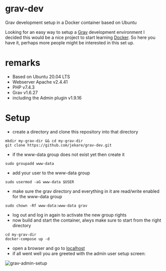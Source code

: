 # grav-dev
Grav development setup in a Docker container based on Ubuntu

Looking for an easy way to setup a [Grav](https://getgrav.org/) development environment I decided this would be a nice project to start learning [Docker](https://www.docker.com/). So here you have it, perhaps more people might be interested in this set up.

# remarks
* Based on Ubuntu 20.04 LTS
* Webserver Apache v2.4.41
* PHP v7.4.3
* Grav v1.6.27
* including the Admin plugin v1.9.16

# Setup
* create a directory and clone this repository into that directory
```
mkdir my-grav-dir && cd my-grav-dir
git clone https://github.com/jekare/grav-dev.git
```
* if the www-data group does not exist yet then create it
```
sudo groupadd www-data
```
* add your user to the www-data group
```
sudo usermod -aG www-data $USER
```
* make sure the grav directory and everything in it are read/write enabled for the www-data group
```
sudo chown -Rf www-data:www-data grav
```
* log out and log in again to activate the new group rights
* now build and start the container, alwys make sure to start from the right directory
```
cd my-grav-dir
docker-compose up -d
```
* open a browser and go to [localhost](http://localhost)
* if all went well you are greeted with the admin user setup screen:

![grav-admin-setup](https://user-images.githubusercontent.com/7894742/93665165-9e777280-fa74-11ea-8b7e-8ce678fbfd76.png)

